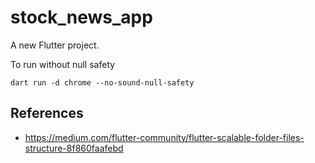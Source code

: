 # stock_news_app

A new Flutter project.

To run without null safety

```
dart run -d chrome --no-sound-null-safety
```

## References

* https://medium.com/flutter-community/flutter-scalable-folder-files-structure-8f860faafebd